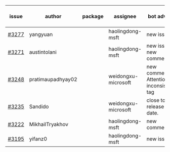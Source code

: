 | issue | author | package | assignee | bot advice | created date of issue | target release date | date from target |
| ------ | ------ | ------ | ------ | ------ | ------ | ------ | :-----: |
| [#3277](https://github.com/Azure/sdk-release-request/issues/3277) | yangyuan |  | haolingdong-msft | new issue. | 10-18 | fail to get. |  |
| [#3271](https://github.com/Azure/sdk-release-request/issues/3271) | austintolani |  | haolingdong-msft | new issue. new comment. | 10-12 | fail to get. |  |
| [#3248](https://github.com/Azure/sdk-release-request/issues/3248) | pratimaupadhyay02 |  | weidongxu-microsoft | new comment. Attention to inconsistent tag | 10-07 | 10-25 |  |
| [#3235](https://github.com/Azure/sdk-release-request/issues/3235) | Sandido |  | weidongxu-microsoft | close to release date.  | 09-30 | 10-17 | -2 |
| [#3222](https://github.com/Azure/sdk-release-request/issues/3222) | MikhailTryakhov |  | haolingdong-msft | new comment. | 09-28 | 10-05 |  |
| [#3195](https://github.com/Azure/sdk-release-request/issues/3195) | yifanz0 |  | haolingdong-msft | new issue. | 09-19 | 10-12 |  |

